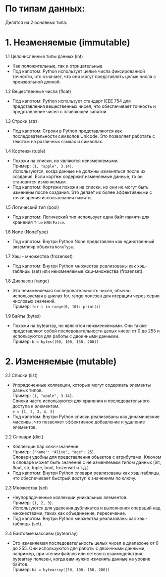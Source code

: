 # По типам данных:  

Делятся на 2 основных типа:
# 1. Незменяемые (immutable)  

1.1 Целочисленные типы данных (int)  
- Как положительные, так и отрицательные. 
- Под капотом: Python использует целые числа фиксированной точности, что означает, что они могут представлять целые числа с произвольной длиной.  

1.2 Вещественные числа (float)  
- Под капотом: Python использует стандарт IEEE 754 для представления вещественных чисел, что обеспечивает точность и представление чисел с плавающей запятой.  

1.3 Строки (str)  
- Под капотом: Строки в Python представляются как последовательности символов Unicode. Это позволяет работать с текстом на различных языках и символах.  

1.4 Кортежи (tuple)  
- Похожи на списки, но являются неизменяемыми.  
Пример: `(1, "apple", 3.14)`.  
Используются, когда данные не должны изменяться после их создания. Если кортеж содержит изменяемые данные, то он становится изменяемым.  
- Под капотом: Кортежи похожи на списки, но они не могут быть изменены после создания. Это делает их более эффективными с точки зрения использования памяти.  

1.5 Логический тип (bool)  
- Под капотом: Логический тип использует один байт памяти для хранения `True` или `False`.  

1.6 None (NoneType)  
- Под капотом: Внутри Python None представлен как единственный экземпляр объекта `NoneType`.  

1.7 Хэш - множества (frozenset)  
- Под капотом: Внутри Python множества реализованы как хэш-таблицы (set) или неизменяемые хэш-множества (frozenset).   

1.8 Диапазон (range)  
- Это неизменяемая последовательность чисел, обычно используемая в циклах for. range полезен для итерации через серии числовых значений.  
Пример: `for i in range(0, 10): print(i)`

1.9 Байты (bytes)  
- Похожи на bytearray, но являются неизменяемыми. Они также представляют собой последовательности целых чисел от 0 до 255 и используются для работы с двоичными данными.  
Пример: `b = bytes([50, 100, 150, 200])`

# 2. Изменяемые (mutable)  

2.1 Списки (list)  
- Упорядоченные коллекции, которые могут содержать элементы разных типов.  
Пример: `[1, "apple", 3.14]`.  
Списки часто используются для хранения и последовательного доступа к элементам.  
`e = [1, 2, 3, 4, 5]`
- Под капотом: Внутри Python списки реализованы как динамические массивы, что позволяет эффективное добавление и удаление элементов.  

2.2 Словари (dict)  
- Коллекции пар ключ-значение.  
Пример: `{"name": "Alice", "age": 25}`.  
Словари удобны для представления объектов с атрибутами. Ключом в словаре может быть значение с не изменяемым типом данных (int, float, str, tuple, bool, frozenset и т.д.) 
- Под капотом: Внутри Python словари реализованы как хэш-таблицы, что обеспечивает быстрый доступ к значениям по ключу.  

2.3 Множества (set)  
- Неупорядоченные коллекции уникальных элементов.  
Пример: `{1, 2, 3}`.  
Используются для удаления дубликатов и выполнения операций над множествами, таких как объединение, пересечение.  
- Под капотом: Внутри Python множества реализованы как хэш-таблицы (set).  

2.4 Байтовые массивы (bytearray)  
-  Это изменяемая последовательность целых чисел в диапазоне от 0 до 255. Они используются для работы с двоичными данными, например, при чтении файлов или сетевого взаимодействия. bytearray полезен, когда вам нужно изменять данные на уровне байтов.  
Пример: `ba = bytearray([50, 100, 150, 200])`  